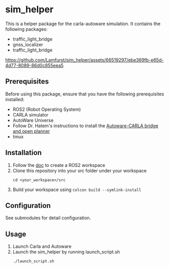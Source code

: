 # sim_helper
This is a helper package for the carla-autoware simulation. It contains the following packages:
- traffic_light_bridge
- gnss_localizer
- traffic_light_bridge


https://github.com/Lamfurst/sim_helper/assets/66519297/ebe369fb-e65d-4d77-8089-86d0c855eea5


## Prerequisites

Before using this package, ensure that you have the following prerequisites installed:

- ROS2 (Robot Operating System)
- CARLA simulator
- AutoWare Universe
- Follow Dr. Hatem's instructions to install the [Autoware-CARLA bridge and open planner](https://www.youtube.com/watch?v=EFH-vVxn180)
- tmux

## Installation
1. Follow the [doc](https://docs.ros.org/en/foxy/Tutorials/Beginner-Client-Libraries/Creating-A-Workspace/Creating-A-Workspace.html) to create a ROS2 workspace
2. Clone this repository into your src folder under your workspace
    ```shell
    cd <your_workspace>/src
    ```
3. Build your workspace using `colcon build --symlink-install`

## Configuration
See submodules for detail configuration.

## Usage
1. Launch Carla and Autoware
2. Launch the sim_helper by running launch_script.sh
    ```shell
    ./launch_script.sh
    ```
